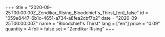 +++
title = "2020-09-25T00:00:00Z_Zendikar_Rising_Bloodchief's_Thirst_[en]_false"
id = "059e8447-6b1c-4651-a734-a8fea2cbf7b2"
date = "2020-09-25T00:00:00Z"
name = "Bloodchief's Thirst"
lang = ["en"]
price = "0.09"
quantity = 4
foil = false
set = "Zendikar Rising"
+++
